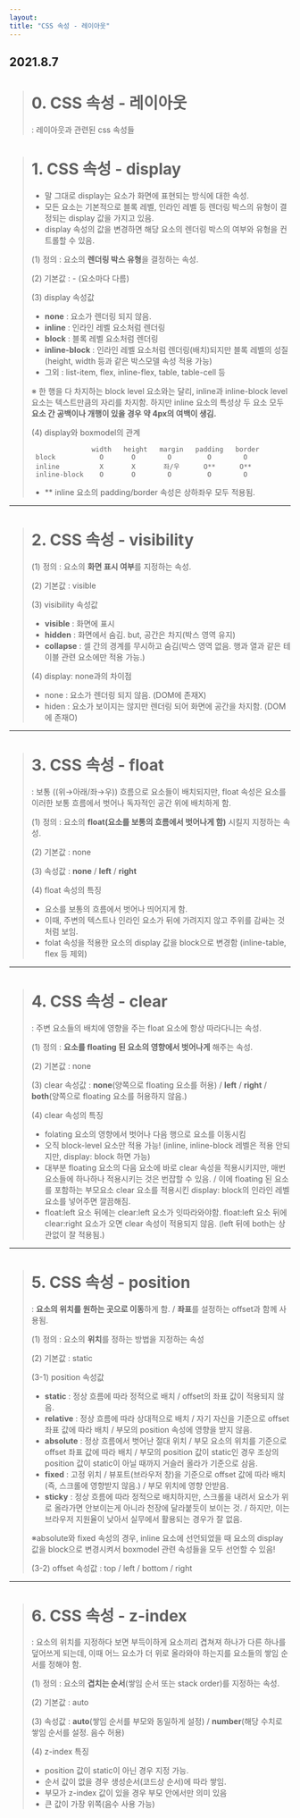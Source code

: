 ```yaml
---
layout:
title: "CSS 속성 - 레이아웃"
---
```


## 2021.8.7

> # 0. CSS 속성 - 레이아웃
>   : 레이아웃과 관련된 css 속성들
 
> # 1. CSS 속성 - display
>  - 말 그대로 display는 요소가 화면에 표현되는 방식에 대한 속성.
>  - 모든 요소는 기본적으로 블록 레벨, 인라인 레벨 등 렌더링 박스의 유형이 결정되는 display 값을 가지고 있음.
>  - display 속성의 값을 변경하면 해당 요소의 렌더링 박스의 여부와 유형을 컨트롤할 수 있음.
> 
> (1) 정의 : 요소의 **렌더링 박스 유형**을 결정하는 속성.
>  
> (2) 기본값 : - (요소마다 다름)
> 
> (3) display 속성값
>    - **none** : 요소가 렌더링 되지 않음.
>    - **inline** : 인라인 레벨 요소처럼 렌더링
>    - **block** : 블록 레벨 요소처럼 렌더링
>    - **inline-block** : 인라인 레벨 요소처럼 렌더링(배치)되지만 블록 레벨의 성질(height, width 등과 같은 박스모델 속성 적용 가능)
>    - 그외 : list-item, flex, inline-flex, table, table-cell 등
>
>   ※ 한 행을 다 차지하는 block level 요소와는 달리, inline과 inline-block level 요소는 텍스트만큼의 자리를 차지함.
>      하지만 inline 요소의 특성상 두 요소 모두 **요소 간 공백이나 개행이 있을 경우 약 4px의 여백이 생김.**
>   
>   
> (4) display와 boxmodel의 관계
> ```
>                width   height   margin   padding   border
>  block           O       O        O         O        O
>  inline          X       X       좌/우      O**      O**
>  inline-block    O       O        O         O        O
> ```
>   - ** inline 요소의 padding/border 속성은 상하좌우 모두 적용됨.
 
 * * *
 
> # 2. CSS 속성 - visibility
> 
> (1) 정의 : 요소의 **화면 표시 여부**를 지정하는 속성.
>  
> (2) 기본값 : visible
> 
> (3) visibility 속성값
>   - **visible** : 화면에 표시
>   - **hidden** : 화면에서 숨김. but, 공간은 차지(박스 영역 유지)
>   - **collapse** : 셀 간의 경계를 무시하고 숨김(박스 영역 없음. 행과 열과 같은 테이블 관련 요소에만 적용 가능.)
> 
> (4) display: none과의 차이점
>   - none : 요소가 렌더링 되지 않음. (DOM에 존재X)
>   - hiden : 요소가 보이지는 않지만 렌더링 되어 화면에 공간을 차지함. (DOM에 존재O)
 
 * * *
 
> # 3. CSS 속성 - float
>  : 보통 ((위→아래/좌→우)) 흐름으로 요소들이 배치되지만, float 속성은 요소를 이러한 보통 흐름에서 벗어나 독자적인 공간 위에 배치하게 함. 
>  
> (1) 정의 : 요소의 **float(요소를 보통의 흐름에서 벗어나게 함)** 시킬지 지정하는 속성.
> 
> (2) 기본값 : none
> 
> (3) 속성값 : **none** / **left** / **right**
> 
> (4) float 속성의 특징
>   - 요소를 보통의 흐름에서 벗어나 띄어지게 함.
>   - 이때, 주변의 텍스트나 인라인 요소가 뒤에 가려지지 않고 주위를 감싸는 것처럼 보임.
>   - folat 속성을 적용한 요소의 display 값을 block으로 변경함 (inline-table, flex 등 제외)
 
 * * *
 
> # 4. CSS 속성 - clear
>   : 주변 요소들의 배치에 영향을 주는 float 요소에 항상 따라다니는 속성.
> 
> (1) 정의 : **요소를 floating 된 요소의 영향에서 벗어나게** 해주는 속성.
> 
> (2) 기본값 : none
> 
> (3) clear 속성값
>   : **none**(양쪽으로 floating 요소를 허용) / **left** / **right** / **both**(양쪽으로 floating 요소를 허용하지 않음.)
> 
> (4) clear 속성의 특징
>  - folating 요소의 영향에서 벗어나 다음 행으로 요소를 이동시킴
>  - 오직 block-level 요소만 적용 가능! (inline, inline-block 레벨은 적용 안되지만, display: block 하면 가능)
>  - 대부분 floating 요소의 다음 요소에 바로 clear 속성을 적용시키지만, 매번 요소들에 하나하나 적용시키는 것은 번잡할 수 있음. / 이에 floating 된 요소를 포함하는 부모요소 clear 요소를 적용시킨 display: block의 인라인 레벨 요소를 넣어주면 깔끔해짐.
>  - float:left 요소 뒤에는 clear:left 요소가 잇따라와야함. float:left 요소 뒤에 clear:right 요소가 오면 clear 속성이 적용되지 않음. (left 뒤에 both는 상관없이 잘 적용됨.)
 
 * * *
 
> # 5. CSS 속성 - position
>  : **요소의 위치를 원하는 곳으로 이동**하게 함. / **좌표**를 설정하는 offset과 함께 사용됨.
> 
> (1) 정의 : 요소의 **위치**를 정하는 방법을 지정하는 속성
> 
> (2) 기본값 : static
> 
> (3-1) position 속성값
>   - **static** : 정상 흐름에 따라 정적으로 배치 / offset의 좌표 값이 적용되지 않음.
>   - **relative** : 정상 흐름에 따라 상대적으로 배치 / 자기 자신을 기준으로 offset 좌표 값에 따라 배치 / 부모의 position 속성에 영향을 받지 않음.
>   - **absolute** : 정상 흐름에서 벗어난 절대 위치 / 부모 요소의 위치를 기준으로 offset 좌표 값에 따라 배치 / 부모의 position 값이 static인 경우 조상의 position 값이 static이 아닐 때까지 거슬러 올라가 기준으로 삼음.
>   - **fixed** : 고정 위치 / 뷰포트(브라우저 창)을 기준으로 offset 값에 따라 배치(즉, 스크롤에 영향받지 않음.) / 부모 위치에 영향 안받음.
>   - **sticky** : 정상 흐름에 따라 정적으로 배치하지만, 스크롤을 내려서 요소가 위로 올라가면 안보이는게 아니라 천장에 달라붙듯이 보이는 것. / 하지만, 이는 브라우저 지원율이 낮아서 실무에서 활용되는 경우가 잘 없음.
> 
> ※absolute와 fixed 속성의 경우, inline 요소에 선언되었을 때 요소의 display 값을 block으로 변경시켜서 boxmodel 관련 속성들을 모두 선언할 수 있음!
> 
> (3-2) offset 속성값 : top / left / bottom / right
 
 * * *
 
> # 6. CSS 속성 - z-index
>  : 요소의 위치를 지정하다 보면 부득이하게 요소끼리 겹쳐져 하나가 다른 하나를 덮어쓰게 되는데, 이때 어느 요소가 더 위로 올라와야 하는지를 요소들의 쌓임 순서를 정해야 함.
> 
> (1) 정의 : 요소의 **겹치는 순서**(쌓임 순서 또는 stack order)를 지정하는 속성.
> 
> (2) 기본값 : auto
> 
> (3) 속성값 : **auto**(쌓임 순서를 부모와 동일하게 설정) / **number**(해당 수치로 쌓임 순서를 설정. 음수 허용)
> 
> (4) z-index 특징
>   - position 값이 static이 아닌 경우 지정 가능.
>   - 순서 값이 없을 경우 생성순서(코드상 순서)에 따라 쌓임.
>   - 부모가 z-index 값이 있을 경우 부모 안에서만 의미 있음
>   - 큰 값이 가장 위쪽(음수 사용 가능)
